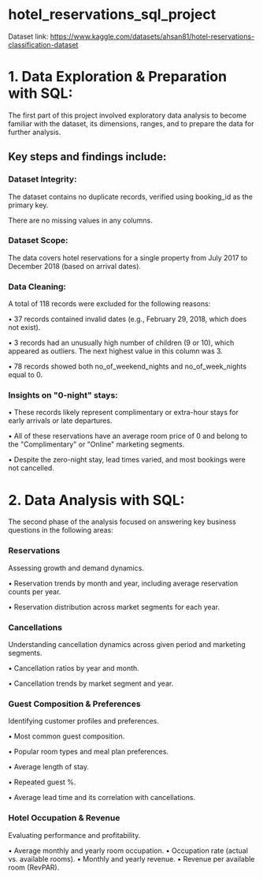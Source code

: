 # hotel_reservations_sql_project
Dataset link: https://www.kaggle.com/datasets/ahsan81/hotel-reservations-classification-dataset

# 1. Data Exploration & Preparation with SQL:
   
The first part of this project involved exploratory data analysis to become familiar with the dataset, its dimensions, ranges, and to prepare the data for further analysis. 

## Key steps and findings include:

### Dataset Integrity:

The dataset contains no duplicate records, verified using booking_id as the primary key.

There are no missing values in any columns.

### Dataset Scope:

The data covers hotel reservations for a single property from July 2017 to December 2018 (based on arrival dates).

### Data Cleaning:

A total of 118 records were excluded for the following reasons:

•		37 records contained invalid dates (e.g., February 29, 2018, which does not exist). 

•		3 records had an unusually high number of children (9 or 10), which appeared as outliers. The next highest value in this column was 3.

•	  78 records showed both no_of_weekend_nights and no_of_week_nights equal to 0.
   
### Insights on "0-night" stays:

•		These records likely represent complimentary or extra-hour stays for early arrivals or late departures.

•		All of these reservations have an average room price of 0 and belong to the "Complimentary" or "Online" marketing segments.

•		Despite the zero-night stay, lead times varied, and most bookings were not cancelled.

# 2. Data Analysis with SQL:
   
The second phase of the analysis focused on answering key business questions in the following areas:

### Reservations

Assessing growth and demand dynamics.

•	Reservation trends by month and year, including average reservation counts per year.

•	Reservation distribution across market segments for each year.

### Cancellations

Understanding cancellation dynamics across given period and marketing segments.

•	Cancellation ratios by year and month.

•	Cancellation trends by market segment and year.

### Guest Composition & Preferences

Identifying customer profiles and preferences.

•	Most common guest composition.

•	Popular room types and meal plan preferences.

•	Average length of stay.

•	Repeated guest %.

•	Average lead time and its correlation with cancellations.

### Hotel Occupation & Revenue

Evaluating performance and profitability.

•	Average monthly and yearly room occupation.
•	Occupation rate (actual vs. available rooms).
•	Monthly and yearly revenue.
•	Revenue per available room (RevPAR).
